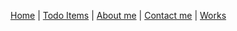 [Home](/ "RushAPICurd Home") | 
[Todo Items](/api/todoitems "Todo Items") | 
[About me](/about "About me") | 
[Contact me](/contact "Contact me") | 
[Works](/works "My works in github, updating...")


